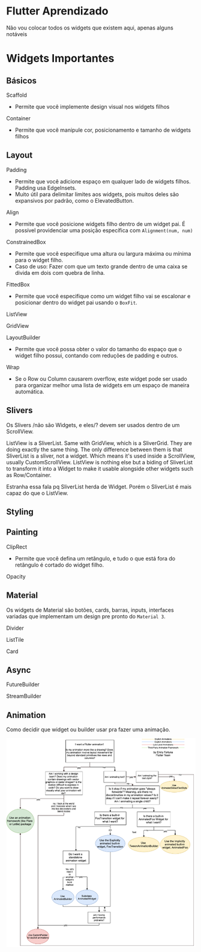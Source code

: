 # Flutter Aprendizado

Não vou colocar todos os widgets que existem aqui, apenas alguns notáveis

# Widgets Importantes

## Básicos

Scaffold
- Permite que você implemente design visual nos widgets filhos

Container
- Permite que você manipule cor, posicionamento e tamanho de widgets filhos

## Layout

Padding
- Permite que você adicione espaço em qualquer lado de widgets filhos. Padding usa EdgeInsets.
- Muito útil para delimitar limites aos widgets, pois muitos deles são expansivos por padrão, como o ElevatedButton.

Align
- Permite que você posicione widgets filho dentro de um widget pai. É possível providenciar uma posição específica com ```Alignment(num, num)```

ConstrainedBox
- Permite que você especifique uma altura ou largura máxima ou mínima para o widget filho.
- Caso de uso: Fazer com que um texto grande dentro de uma caixa se divida em dois com quebra de linha.

FittedBox
- Permite que você especifique como um widget filho vai se escalonar e posicionar dentro do widget pai usando o `BoxFit`.

ListView

GridView

LayoutBuilder
- Permite que você possa obter o valor do tamanho do espaço que o widget filho possui, contando com reduções de padding e outros.

Wrap
- Se o Row ou Column causarem overflow, este widget pode ser usado para organizar melhor uma lista de widgets em um espaço de maneira automática.

## Slivers

Os Slivers /não são Widgets, e eles/? devem ser usados dentro de um ScrollView.

ListView is a SliverList. Same with GridView, which is a SliverGrid.
They are doing exactly the same thing. The only difference between them is that SliverList is a sliver, not a widget. Which means it's used inside a ScrollView, usually CustomScrollView.
ListView is nothing else but a biding of SliverList to transform it into a Widget to make it usable alongside other widgets such as Row/Container.

Estranha essa fala pq SliverList herda de Widget. Porém o SliverList é mais capaz do que o ListView.

## Styling

## Painting

ClipRect
- Permite que você defina um retângulo, e tudo o que está fora do retângulo é cortado do widget filho.

Opacity

## Material

Os widgets de Material são botões, cards, barras, inputs, interfaces variadas que implementam um design pre pronto do `Material 3`.

Divider

ListTile

Card

## Async

FutureBuilder

StreamBuilder

## Animation

Como decidir que widget ou builder usar pra fazer uma animação.

![alt text](image.png)